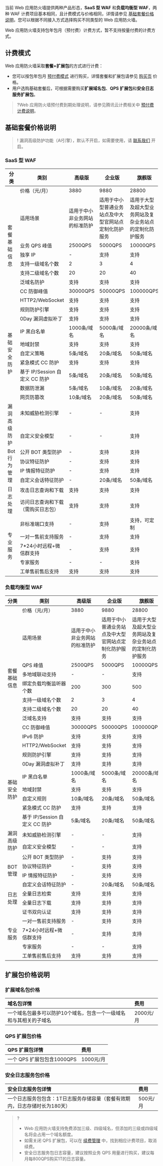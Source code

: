 
当前 Web 应用防火墙提供两种产品形态，**SaaS 型 WAF** 和**负载均衡型 WAF**，两种 WAF 计费项目基本相同，且计费模式与价格相同，详情请参见 [基础套餐价格说明](#base)，您可以根据不同接入方式选择购买不同类型的 Web 应用防火墙。

Web 应用防火墙支持包年包月（预付费）计费方式，暂不支持按量付费的计费方式。
## 计费模式
Web 应用防火墙采取**套餐+扩展包**的方式进行计费：
- 您可以按包年包月 [预付费模式](https://cloud.tencent.com/document/product/555/9618) 进行购买，详情套餐和扩展包请参见 [购买页](https://buy.cloud.tencent.com/buy/wsm) 价格。
- 用户选购基础套餐后，可根据需要购买**扩展域名包**、**QPS 扩展包**和**安全日志服务扩展包**。

>?Web 应用防火墙预付费到期处理说明，请参见腾讯云计费相关中 [预付费计费说明](https://cloud.tencent.com/document/product/555/9618)。

<span id="base"></span>
## 基础套餐价格说明
>! 漏洞高级防护功能（AI引擎），默认不开启，如需要使用，请 [联系我们](https://cloud.tencent.com/about/connect) 开启。

### SaaS 型 WAF 
<table>
<tr >
<th >分类</th>
<th >类别</th>
<th >高级版</th>
<th>企业版</th>
<th>旗舰版</th>
 </tr>
 <tbody>
 <tr >
<td rowspan="9">套餐基础信息</td>
<td >价格（元/月）</td>
<td >3880</td>
<td >9880</td>
<td >28800</td>
 </tr>
 <tr >
<td>适用场景</td>
<td >适用于中小非业务网站的标准防护</td>
<td >适用于中小型普通业务站点及中大型官网站点定制化防护服务</td>
<td >适用于大型及超大型业务网站及复杂业务站点的定制化防护服务</td>
 </tr>
 <tr >
<td >业务 QPS 峰值</td>
<td >2500QPS</td>
<td >5000QPS</td>
<td >10000QPS</td>
 </tr>
 <tr >
<td >独享 IP</td>
<td >-</td>
<td >支持</td>
<td >支持</td>
 </tr>
 <tr >
<td>支持一级域名个数</td>
<td >2</td>
<td >3</td>
<td >4</td>
 </tr>
 <tr >
<td >支持二级域名个数</td>
<td>20</td>
<td >20</td>
<td >40</td>
 </tr>
 <tr >
<td >泛域名防护</td>
<td >支持</td>
<td>支持</td>
<td >支持</td>
 </tr>
 <tr >
<td >CC 防御峰值</td>
<td >30000QPS</td>
<td >50000QPS</td>
<td >100000QPS</td>
 </tr>
 <tr >
<td >HTTP2/WebSocket</td>
<td>支持</td>
<td >支持</td>
<td >支持</td>
 </tr>
 <tr >
<td rowspan="9" >基础安全防护</td>
<td>规则防护引擎</td>
<td >支持</td>
<td >支持</td>
<td>支持</td>
 </tr>
 <tr >
<td >0Day 漏洞虚拟补丁</td>
<td >支持</td>
<td >支持</td>
<td >支持</td>
 </tr>
 <tr >
<td >IP 黑白名单</td>
<td >1000条/域名</td>
<td >5000条/域名</td>
<td >20000条/域名</td>
 </tr>
 <tr >
<td >地域封禁</td>
<td >支持</td>
<td >支持</td>
<td>支持</td>
 </tr>
 <tr >
<td >自定义策略</td>
<td >5条/域名</td>
<td>20条/域名</td>
<td >50条/域名</td>
 </tr>
 <tr >
<td>紧急模式 CC 防护</td>
<td >支持</td>
<td >支持</td>
<td >支持</td>
 </tr>
 <tr>
<td>基于 IP/Session 自定义 CC 防护</td>
<td >5条/域名</td>
<td >20条/域名</td>
<td >50条/域名</td>
 </tr>
 <tr >
<td>数据防泄漏</td>
<td >5条/域名</td>
<td>10条/域名</td>
<td >20条/域名</td>
 </tr>
 <tr>
<td >网页防篡改</td>
<td >10条/域名</td>
<td >20条/域名</td>
<td>50条/域名</td>
 </tr>
 <tr >
<td rowspan="2" >漏洞高级防护</td>
<td >未知威胁检测引擎</td>
<td >-</td>
<td >-</td>
<td >支持</td>
 </tr>
 <tr>
<td>自定义安全模型</td>
<td>-</td>
<td >-</td>
<td>支持</td>
 </tr>
 <tr>
<td rowspan="4">Bot行为管理 </td>
<td>公开 BOT 类型防护</td>
<td >-</td>
<td>支持</td>
<td >支持</td>
 </tr>
 <tr>
<td >协议特征防护</td>
<td >-</td>
<td>支持</td>
<td >支持</td>
 </tr>
 <tr >
<td >IP 情报特征防护 </td>
<td >-</td>
<td >支持</td>
<td >支持</td>
 </tr>
 <tr >
<td >自定义会话特征防护 </td>
<td >-</td>
<td>20条/域名</td>
<td >50条/域名</td>
 </tr>
 <tr>
<td rowspan="2" >日志处理</td>
<td >攻击日志查询和下载</td>
<td >支持</td>
<td >支持</td>
<td >支持</td>
 </tr>
 <tr >
<td >访问日志查询和下载（需购买日志包）</td>
<td >支持</td>
<td >支持</td>
<td >支持</td>
 </tr>
 <tr>
<td rowspan="5">专业服务</td>
<td  >非标准端口支持</td>
<td>-</td>
<td>支持</td>
<td>支持，可定制</td>
 </tr>
  <tr>
<td >一对一售前支持服务</td>
<td >-</td>
<td >支持</td>
<td >支持</td>
 </tr>
 <tr >
<td>7*24小时远程+微信群支持</td>
<td >-</td>
<td >支持</td>
<td >支持</td>
 </tr>
 <tr >
<td >专家服务</td>
<td >-</td>
<td >-</td>
<td >支持</td>
 </tr>
 <tr >
<td >工单售前售后支持</td>
<td >支持</td>
<td >支持</td>
<td>支持</td>
 </tr>
</tbody>
</table>

### 负载均衡型 WAF
<table>
<tr>
<th>分类</th>
<th>类别</th>
<th >高级版</th>
<th>企业版</th>
<th >旗舰版</th>
 </tr>
 <tbody>
 <tr>
<td rowspan="11" >套餐基础信息</td>
<td >价格（元/月）</td>
<td>3880</td>
<td>9880</td>
<td>28800</td>
 </tr>
 <tr>
<td>适用场景</td>
<td>适用于中小非业务网站的标准防护</td>
<td>适用于中小普通业务站点及中大型官网站点定制化防护服务</td>
<td>适用于大型及超大型业务网站及复杂业务站点的定制化防护服务</td>
 </tr>
 <tr>
<td>QPS 峰值</td>
<td>2500QPS</td>
<td>5000QPS</td>
<td>10000QPS</td>
 </tr>
 <tr>
<td>多地域联动支持</td>
<td>-</td>
<td>-</td>
<td>支持</td>
 </tr>
 <tr>
<td>绑定负载均衡监听器个数</td>
<td >200</td>
<td>300</td>
<td>500</td>
 </tr>
 <tr>
<td>支持一级域名个数</td>
<td>2</td>
<td>3</td>
<td>4</td>
 </tr>
 <tr>
<td>支持二级域名个数</td>
<td>20</td>
<td>20</td>
<td>40</td>
 </tr>
<tr>
<td>泛域名支持</td>
<td>支持</td>
<td>支持</td>
<td>支持</td>
</tr>
 <tr>
<td>CC 防御峰值</td>
<td>30000QPS</td>
<td>50000QPS</td>
<td>100000QPS</td>
 </tr>
 <tr>
<td>IPv6 防护</td>
<td>支持</td>
<td>支持</td>
<td>支持</td>
 </tr>
 <tr>
<td>HTTP2/WebSocket</td>
<td>支持</td>
<td>支持</td>
<td>支持</td>
 </tr>
 <tr>
<td rowspan="7" >基础安全防护</td>
<td>规则防护引擎</td>
<td>支持</td>
<td>支持</td>
<td>支持</td>
 </tr>
 <tr>
<td>0Day 漏洞虚拟补丁</td>
<td>支持</td>
<td>支持</td>
<td>支持</td>
 </tr>
 <tr>
<td>IP 黑白名单</td>
<td>1000条/域名</td>
<td>5000条/域名</td>
<td>20000条/域名</td>
 </tr>
 <tr>
<td>地域封禁</td>
<td>支持</td>
<td>支持</td>
<td>支持</td>
 </tr>
 <tr>
<td>自定义规则</td>
<td>10条/域名</td>
<td>20条/域名</td>
<td>50条/域名</td>
 </tr>
 <tr>
<td>紧急模式 CC 防护</td>
<td>支持</td>
<td>支持</td>
<td>支持</td>
 </tr>
 <tr>
<td>基于 IP/Session 自定义 CC 防护</td>
<td>5条/域名</td>
<td>20条/域名</td>
<td>50条/域名</td>
 </tr>
 <tr>
<td rowspan="2">漏洞高级防护</td>
<td>未知威胁检测引擎</td>
<td>-</td>
<td >-</td>
<td>支持</td>
 </tr>
 <tr>
<td>自定义安全模型</td>
<td>-</td>
<td>-</td>
<td>支持</td>
 </tr>
 <tr>
<td rowspan="4" >BOT 管理</td>
<td>公开 BOT 类型防护</td>
<td>-</td>
<td>支持</td>
<td>支持</td>
 </tr>
 <tr>
<td>协议特征防护</td>
<td>-</td>
<td>支持</td>
<td>支持</td>
 </tr>
 <tr>
<td>IP 情报特征防护 </td>
<td>-</td>
<td>支持</td>
<td>支持</td>
 </tr>
 <tr>
<td>自定义会话特征防护 </td>
<td>-</td>
<td>20条/域名</td>
<td>50条/域名</td>
 </tr>
 <tr>
<td rowspan="2" >日志处理</td>
<td>全量日志检索</td>
<td>支持</td>
<td>支持</td>
<td>支持</td>
 </tr>
 <tr>
<td>全量日志下载</td>
<td>支持</td>
<td>支持</td>
<td>支持</td>
 </tr>
 <tr>
<td rowspan="5"  >专业服务</td>
<td>证书双向认证</td>
<td>支持</td>
<td>支持</td>
<td>支持</td>
 </tr>
  <tr>
<td>一对一售前支持服务</td>
<td>-</td>
<td>支持</td>
<td>支持</td>
 </tr>
 <tr>
<td>7*24小时远程+微信群支持</td>
<td>-</td>
<td>支持</td>
<td>支持</td>
 </tr>
 <tr>
<td>专家服务</td>
<td>-</td>
<td>-</td>
<td>支持</td>
 </tr>
 <tr>
<td>工单售前售后支持</td>
<td>支持</td>
<td>支持</td>
<td>支持</td>
 </tr>
 
</tbody>
</table>

## 扩展包价格说明
### 扩展域名包价格

| 域名包详情                                                   | 费用       |
| :----------------------------------------------------------- | :--------- |
| 一个域名包最多可以防护10个域名，包含一个一级域名和与其相关的子域名 | 2000元/月 |

### QPS 扩展包价格

| QPS 扩展包详情               | 费用      |
| :----------------------- | :-------- |
| 一个 QPS 扩展包包含1000QPS | 1000元/月 |

### 安全日志服务包价格

| 安全日志服务包详情                                                   | 费用      |
| :----------------------------------------------------------- | :-------- |
| 一个日志服务包包含：1T日志服务存储容量（套餐有效期内，日志存储时长为180天） | 500元/月 |

>?
>- Web 应用防火墙支持免费添加三级、四级域名，但添加的三级或四级域名将会占用一个域名额度。
>- 如需关闭 QPS 扩展包，可以在 [续费管理](https://console.cloud.tencent.com/account/renewal) 中，找到相应计费项目，取消续费。
>- 安全日志服务包日志容量，建议按照业务 QPS 用量进行购买，建议每月每800QPS购买1T的日志容量。



